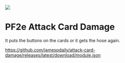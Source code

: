 ![](https://img.shields.io/badge/Foundry-v0.8.9-informational)

<!--- Downloads @ Latest Badge -->
<!--- replace <user>/<repo> with your username/repository -->
<!--- ![Latest Release Download Count](https://img.shields.io/github/downloads/jamespdaily/attack-card-damage/latest/module.zip) -->

<!--- Forge Bazaar Install % Badge -->
<!--- replace <your-module-name> with the `name` in your manifest -->
<!--- ![Forge Installs](https://img.shields.io/badge/dynamic/json?label=Forge%20Installs&query=package.installs&suffix=%25&url=https%3A%2F%2Fforge-vtt.com%2Fapi%2Fbazaar%2Fpackage%2Fattack-card-damage&colorB=4aa94a) -->

# PF2e Attack Card Damage

It puts the buttons on the cards or it gets the hose again.

https://github.com/jamespdaily/attack-card-damage/releases/latest/download/module.json
